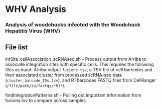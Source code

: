 # WHV Analysis
### Analysis of woodchucks infected with the Woodchuck Hepatitis Virus (WHV)

## File list

intSite_cellAssociation_scRNAseq.sh - Process output from Arriba to associate integration sites with specific cells. This requires the following files as input: Arriba output `fusions.tsv`, a TSV file of cell barcodes and their associated cluster from processed scRNA-seq data (`cluster_barcode_IDs.tsv`), and R1 barcodes FASTQ files from CellRanger (`/file/path/to/fastqs/*R1*`).

findIntegrationPatterns.sh - Pulling out important information from fusions.tsv to compare across samples.
